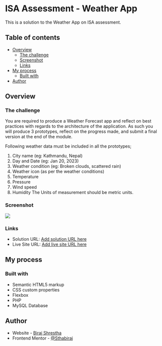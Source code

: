 # ISA Assessment - Weather App

This is a solution to the Weather App on ISA assessment.

## Table of contents

- [Overview](#overview)
  - [The challenge](#the-challenge)
  - [Screenshot](#screenshot)
  - [Links](#links)
- [My process](#my-process)
  - [Built with](#built-with)
- [Author](#author)

## Overview

### The challenge

You are required to produce a Weather Forecast app and reflect on best practices with regards to the architecture of the application. As such you will produce 3 prototypes, reflect on the progress made, and submit a final version at the end of the module.

Following weather data must be included in all the prototypes;

1.  City name (eg: Kathmandu, Nepal)
2.  Day and Date (eg: Jan 20, 2023)
3.  Weather condition (eg: Broken clouds, scattered rain)
4.  Weather icon (as per the weather conditions)
5.  Temperature
6.  Pressure
7.  Wind speed
8.  Humidity
    The Units of measurement should be metric units.

### Screenshot

![](./icons/weather-app.png)

### Links

- Solution URL: [Add solution URL here](https://github.com/Sthabiraj/Weather-App)
- Live Site URL: [Add live site URL here](http://20.192.26.133/)

## My process

### Built with

- Semantic HTML5 markup
- CSS custom properties
- Flexbox
- PHP
- MySQL Database

## Author

- Website - [Biraj Shrestha](https://sthabiraj.github.io/My-Portfolio/)
- Frontend Mentor - [@Sthabiraj](https://www.frontendmentor.io/profile/Sthabiraj)
